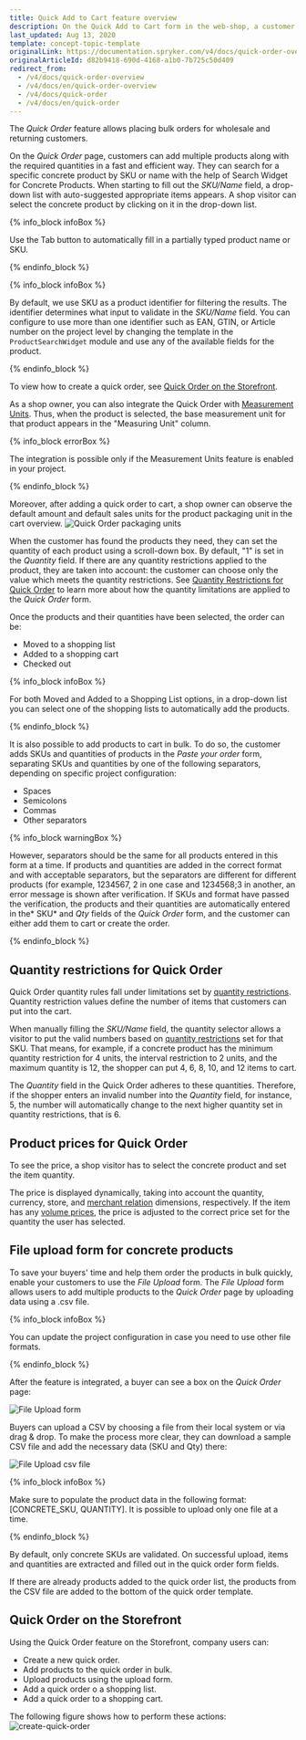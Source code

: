 ```yaml
---
title: Quick Add to Cart feature overview
description: On the Quick Add to Cart form in the web-shop, a customer can enter product SKU and Quantity and proceed by adding it to cart or by creating an order right away.
last_updated: Aug 13, 2020
template: concept-topic-template
originalLink: https://documentation.spryker.com/v4/docs/quick-order-overview
originalArticleId: d82b9418-690d-4168-a1b0-7b725c50d409
redirect_from:
  - /v4/docs/quick-order-overview
  - /v4/docs/en/quick-order-overview
  - /v4/docs/quick-order
  - /v4/docs/en/quick-order
---
```


The *Quick Order* feature allows placing bulk orders for wholesale and returning customers.

On the *Quick Order* page, customers can add multiple products along with the required quantities in a fast and efficient way. They can search for a specific concrete product by SKU or name with the help of Search Widget for Concrete Products. When starting to fill out the *SKU/Name* field, a drop-down list with auto-suggested appropriate items appears. A shop visitor can select the concrete product by clicking on it in the drop-down list.

{% info_block infoBox %}

Use the Tab button to automatically fill in a partially typed product name or SKU.

{% endinfo_block %}

{% info_block infoBox %}

By default, we use SKU as a product identifier for filtering the results. The identifier determines what input to validate in the *SKU/Name* field. You can configure to use more than one identifier such as EAN, GTIN, or Article number on the project level by changing the template in the `ProductSearchWidget` module and use any of the available fields for the product.

{% endinfo_block %}

To view how to create a quick order, see [Quick Order on the Storefront](#quick-order-on-the-storefront).
<!--- ![Quick Order page](https://spryker.s3.eu-central-1.amazonaws.com/docs/Features/Shopping+Cart/Cart/Quick+Order/Quick+Order+Feature+Overview/quick-order-page.png)
--->

As a shop owner, you can also integrate the Quick Order with [Measurement Units](/docs/scos/user/features/{{page.version}}/measurement-units-feature-overview.html). Thus, when the product is selected, the base measurement unit for that product appears in the "Measuring Unit" column.

{% info_block errorBox %}

The integration is possible only if the Measurement Units feature is enabled in your project.

{% endinfo_block %}

Moreover, after adding a quick order to cart, a shop owner can observe the default amount and default sales units for the product packaging unit in the cart overview.
![Quick Order packaging units](https://spryker.s3.eu-central-1.amazonaws.com/docs/Features/Shopping+Cart/Cart/Quick+Order/Quick+Order+Feature+Overview/quick-order-packaging-units.png)

When the customer has found the products they need, they can set the quantity of each product using a scroll-down box. By default, "1" is set in the *Quantity* field. If there are any quantity restrictions applied to the product, they are taken into account: the customer can choose only the value which meets the quantity restrictions. See [Quantity Restrictions for Quick Order](#quantity-restrictions-for-quick-add-to-cart) to learn more about how the quantity limitations are applied to the *Quick Order* form.

Once the products and their quantities have been selected, the order can be:

* Moved to a shopping list
* Added to a shopping cart
* Checked out

{% info_block infoBox %}

For both Moved and Added to a Shopping List options, in a drop-down list you can select one of the shopping lists to automatically add the products.

{% endinfo_block %}

It is also possible to add products to cart in bulk. To do so, the customer adds SKUs and quantities of products in the *Paste your order* form, separating SKUs and quantities by one of the following separators, depending on specific project configuration:

* Spaces
* Semicolons
* Commas
* Other separators


{% info_block warningBox %}

However, separators should be the same for all products entered in this form at a time. If products and quantities are added in the correct format and with acceptable separators, but the separators are different for different products (for example, 1234567, 2 in one case and 1234568;3 in another, an error message is shown after verification. If SKUs and format have passed the verification, the products and their quantities are automatically entered in the* SKU* and *Qty* fields of the *Quick Order* form, and the customer can either add them to cart or create the order.

{% endinfo_block %}

## Quantity restrictions for Quick Order
Quick Order quantity rules fall under limitations set by [quantity restrictions](//docs/scos/user/features/{{page.version}}/product-information-management/product-quantity-restrictions/product-quantity-restrictions.html). Quantity restriction values define the number of items that customers can put into the cart.

When manually filling the *SKU/Name* field, the quantity selector allows a visitor to put the valid numbers based on [quantity restrictions](/docs/scos/user/features/{{page.version}}/product-information-management/product-quantity-restrictions/product-quantity-restrictions.html) set for that SKU. That means, for example, if a concrete product has the minimum quantity restriction for 4 units, the interval restriction to 2 units, and the maximum quantity is 12, the shopper can put 4, 6, 8, 10, and 12 items to cart.

The *Quantity* field in the Quick Order adheres to these quantities. Therefore, if the shopper enters an invalid number into the *Quantity* field, for instance, 5, the number will automatically change to the next higher quantity set in quantity restrictions, that is 6.

## Product prices for Quick Order
To see the price, a shop visitor has to select the concrete product and set the item quantity.

The price is displayed dynamically, taking into account the quantity, currency, store, and [merchant relation](/docs/scos/user/features/{{page.version}}/merchant-b2b-contracts-feature-overview.html) dimensions, respectively. If the item has any [volume prices](/docs/scos/user/features/{{page.version}}/prices-feature-overview/volume-prices-overview.html), the price is adjusted to the correct price set for the quantity the user has selected.

## File upload form for concrete products
To save your buyers' time and help them order the products in bulk quickly, enable your customers to use the *File Upload* form. The *File Upload* form allows users to add multiple products to the *Quick Order* page by uploading data using a .csv file.

{% info_block infoBox %}

You can update the project configuration in case you need to use other file formats.

{% endinfo_block %}


After the feature is integrated<!-- link to integration guide-->, a buyer can see a box on the *Quick Order* page:

![File Upload form](https://spryker.s3.eu-central-1.amazonaws.com/docs/Features/Shopping+Cart/Cart/Quick+Order/Quick+Order+Feature+Overview/file-upload-form.png)

Buyers can upload a CSV by choosing a file from their local system or via drag & drop. To make the process more clear, they can download a sample CSV file and add the necessary data (SKU and Qty) there:

![File Upload csv file](https://spryker.s3.eu-central-1.amazonaws.com/docs/Features/Shopping+Cart/Cart/Quick+Order/Quick+Order+Feature+Overview/file-upload-csv.png)

{% info_block infoBox %}

Make sure to populate the product data in the following format: [CONCRETE_SKU, QUANTITY].
It is possible to upload only one file at a time.

{% endinfo_block %}

By default, only concrete SKUs are validated. On successful upload, items and quantities are extracted and filled out in the quick order form fields.

If there are already products added to the quick order list, the products from the CSV file are added to the bottom of the quick order template.

## Quick Order on the Storefront

Using the Quick Order feature on the Storefront, company users can:
* Create a new quick order.
* Add products to the quick order in bulk.
* Upload products using the upload form.
* Add a quick order o a shopping list.
* Add a quick order to a shopping cart.

The following figure shows how to perform these actions:
![create-quick-order](https://spryker.s3.eu-central-1.amazonaws.com/docs/Features/Shopping+Cart/Cart/Quick+Order/Quick+Order+Feature+Overview/create-quick-order.gif)
